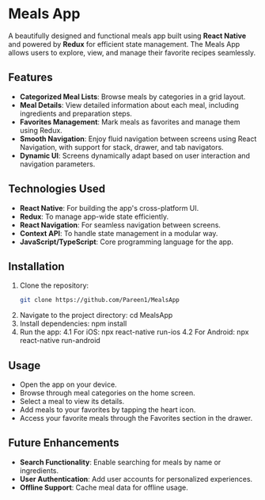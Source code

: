 # Meals App

A beautifully designed and functional meals app built using **React Native** and powered by **Redux** for efficient state management. The Meals App allows users to explore, view, and manage their favorite recipes seamlessly.

## Features

- **Categorized Meal Lists**: Browse meals by categories in a grid layout.
- **Meal Details**: View detailed information about each meal, including ingredients and preparation steps.
- **Favorites Management**: Mark meals as favorites and manage them using  Redux.
- **Smooth Navigation**: Enjoy fluid navigation between screens using React Navigation, with support for stack, drawer, and tab navigators.
- **Dynamic UI**: Screens dynamically adapt based on user interaction and navigation parameters.

## Technologies Used

- **React Native**: For building the app's cross-platform UI.
- **Redux**: To manage app-wide state efficiently.
- **React Navigation**: For seamless navigation between screens.
- **Context API**: To handle state management in a modular way.
- **JavaScript/TypeScript**: Core programming language for the app.

## Installation

1. Clone the repository:
   ```bash
   git clone https://github.com/Pareen1/MealsApp

2. Navigate to the project directory: cd MealsApp
3. Install dependencies: npm install
4. Run the app:
   4.1 For iOS: npx react-native run-ios
   4.2 For Android: npx react-native run-android

## Usage

- Open the app on your device.
- Browse through meal categories on the home screen.
- Select a meal to view its details.
- Add meals to your favorites by tapping the heart icon.
- Access your favorite meals through the Favorites section in the drawer.

## Future Enhancements

- **Search Functionality**: Enable searching for meals by name or ingredients.
- **User Authentication**: Add user accounts for personalized experiences.
- **Offline Support**: Cache meal data for offline usage.
